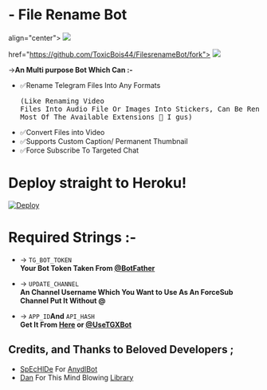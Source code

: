 # - File Rename Bot

<p> align="center">
  <ahref="https://github.com/ToxicBois44/FilesrenameBot/stargazers">
    <img src="https://telegra.ph/file/b8dd91c84904be65653ce.png">
  </a>
  
  <a> href="https://github.com/ToxicBois44/FilesrenameBot/fork">
    <img src="https://img.shields.io/github.com/ToxicBois44/FilesrenameBot?label=Fork&style=social">

  </a>  
</p>

->**An Multi purpose Bot Which Can :-**

* ✅Rename Telegram Files Into Any Formats <pre>(Like Renaming Video Files Into Audio File Or Images Into Stickers, Can Be Rename Any File To Most Of The Available Extensions 🤔 I gus) </pre>
* ✅Convert Files into Video
* ✅Supports Custom Caption/ Permanent Thumbnail
* ✅Force Subscribe To Targeted Chat

# Deploy straight to Heroku!

[![Deploy](https://www.herokucdn.com/deploy/button.svg)](https://heroku.com/deploy?template=https://github.com/ToxicBois44/FilesrenameBot)

# Required Strings :-

* -> `TG_BOT_TOKEN`<br> **Your Bot Token Taken From [@BotFather](https://t.me/botfather)**

* -> `UPDATE_CHANNEL`<br> **An Channel Username Which You Want to Use As An ForceSub Channel Put It Without @**

* -> `APP_ID`__And__ `API_HASH`<br>**Get It From [Here](http://www.my.telegram.org) or [@UseTGXBot](http://www.telegram.dog/UseTGXBot)**

## Credits, and Thanks to Beloved Developers ;

* [SpEcHlDe](https://telegram.dog/SpEcHlDe) For [AnydlBot](https://github.com/SpEcHiDe/AnyDLBot)
* [Dan](https://github.com/delivrance) For This Mind Blowing [Library](https://github.com/pyrogram/pyrogram)
